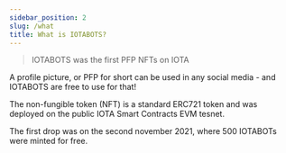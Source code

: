 ```yaml
---
sidebar_position: 2
slug: /what
title: What is IOTABOTS?
---
```


> IOTABOTS was the first PFP NFTs on IOTA

A profile picture, or PFP for short can be used in any social media - and IOTABOTS are free to use for that!

The non-fungible token (NFT) is a standard ERC721 token and was deployed on the public IOTA Smart Contracts EVM tesnet.
 
The first drop was on the second november 2021, where 500 IOTABOTs were minted for free.
